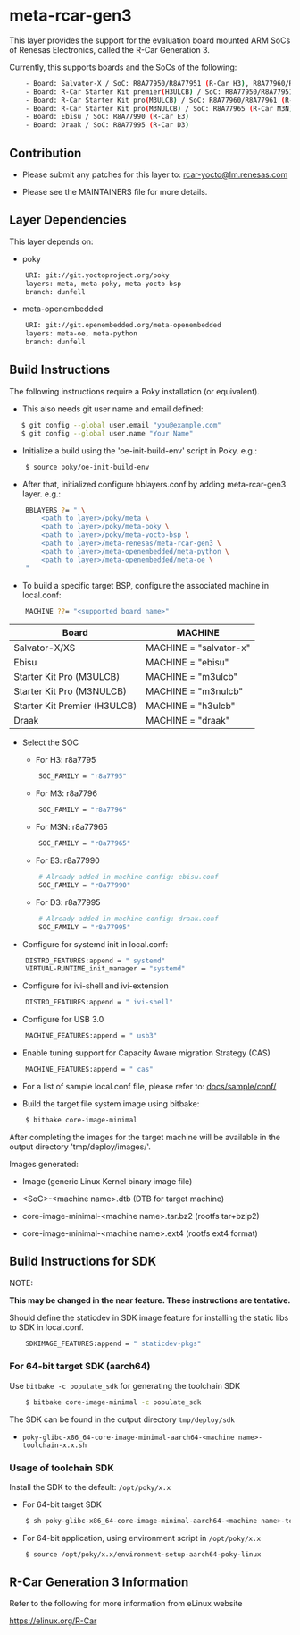 # meta-rcar-gen3


This layer provides the support for the evaluation board mounted ARM SoCs of
Renesas Electronics, called the R-Car Generation 3.

Currently, this supports boards and the SoCs of the following:

```bash
    - Board: Salvator-X / SoC: R8A77950/R8A77951 (R-Car H3), R8A77960/R8A77961 (R-Car M3), R8A77965 (R-Car M3N)
    - Board: R-Car Starter Kit premier(H3ULCB) / SoC: R8A77950/R8A77951 (R-Car H3)
    - Board: R-Car Starter Kit pro(M3ULCB) / SoC: R8A77960/R8A77961 (R-Car M3)
    - Board: R-Car Starter Kit pro(M3NULCB) / SoC: R8A77965 (R-Car M3N)
    - Board: Ebisu / SoC: R8A77990 (R-Car E3)
    - Board: Draak / SoC: R8A77995 (R-Car D3)
```

## Contribution


* Please submit any patches for this layer to: rcar-yocto@lm.renesas.com

* Please see the MAINTAINERS file for more details.

## Layer Dependencies


This layer depends on:

* poky

```bash
    URI: git://git.yoctoproject.org/poky
    layers: meta, meta-poky, meta-yocto-bsp
    branch: dunfell
```

* meta-openembedded

```bash
    URI: git://git.openembedded.org/meta-openembedded
    layers: meta-oe, meta-python
    branch: dunfell
```

## Build Instructions


The following instructions require a Poky installation (or equivalent).

* This also needs git user name and email defined:

```bash
   $ git config --global user.email "you@example.com"
   $ git config --global user.name "Your Name"
```

* Initialize a build using the 'oe-init-build-env' script in Poky. e.g.:

```bash
    $ source poky/oe-init-build-env
```

* After that, initialized configure bblayers.conf by adding meta-rcar-gen3 layer.
e.g.:

```bash
    BBLAYERS ?= " \
        <path to layer>/poky/meta \
        <path to layer>/poky/meta-poky \
        <path to layer>/poky/meta-yocto-bsp \
        <path to layer>/meta-renesas/meta-rcar-gen3 \
        <path to layer>/meta-openembedded/meta-python \
        <path to layer>/meta-openembedded/meta-oe \
    "
```

* To build a specific target BSP, configure the associated machine in local.conf:

```bash
    MACHINE ??= "<supported board name>"
```

Board|MACHINE
-----|-------
Salvator-X/XS|MACHINE = "salvator-x"
Ebisu|MACHINE = "ebisu"
Starter Kit Pro (M3ULCB)|MACHINE = "m3ulcb"
Starter Kit Pro (M3NULCB)|MACHINE = "m3nulcb"
Starter Kit Premier (H3ULCB)|MACHINE = "h3ulcb"
Draak|MACHINE = "draak"

* Select the SOC

    * For H3: r8a7795

    ```bash
        SOC_FAMILY = "r8a7795"
    ```

    * For M3: r8a7796

    ```bash
        SOC_FAMILY = "r8a7796"
    ```

    * For M3N: r8a77965

    ```bash
        SOC_FAMILY = "r8a77965"
    ```

    * For E3: r8a77990

    ```bash
        # Already added in machine config: ebisu.conf
        SOC_FAMILY = "r8a77990"
    ```

    * For D3: r8a77995

    ```bash
        # Already added in machine config: draak.conf
        SOC_FAMILY = "r8a77995"
    ```

* Configure for systemd init in local.conf:

```bash
    DISTRO_FEATURES:append = " systemd"
    VIRTUAL-RUNTIME_init_manager = "systemd"
```

* Configure for ivi-shell and ivi-extension

```bash
    DISTRO_FEATURES:append = " ivi-shell"
```

* Configure for USB 3.0

```bash
    MACHINE_FEATURES:append = " usb3"
```

* Enable tuning support for Capacity Aware migration Strategy (CAS)

```bash
    MACHINE_FEATURES:append = " cas"
```

* For a list of sample local.conf file, please refer to: [docs/sample/conf/](docs/sample/conf/)

* Build the target file system image using bitbake:

```bash
    $ bitbake core-image-minimal
```

After completing the images for the target machine will be available in the
output directory 'tmp/deploy/images/<supported board name>'.

Images generated:

* Image (generic Linux Kernel binary image file)

* \<SoC\>-\<machine name\>.dtb (DTB for target machine)

* core-image-minimal-\<machine name\>.tar.bz2 (rootfs tar+bzip2)

* core-image-minimal-\<machine name\>.ext4  (rootfs ext4 format)

## Build Instructions for SDK


NOTE:

**This may be changed in the near feature. These instructions are tentative.**

Should define the staticdev in SDK image feature for installing the static libs
to SDK in local.conf.

```bash
    SDKIMAGE_FEATURES:append = " staticdev-pkgs"
```

### For 64-bit target SDK (aarch64)


Use `bitbake -c populate_sdk` for generating the toolchain SDK

```bash
    $ bitbake core-image-minimal -c populate_sdk
```

The SDK can be found in the output directory `tmp/deploy/sdk`

* `poky-glibc-x86_64-core-image-minimal-aarch64-<machine name>-toolchain-x.x.sh`

### Usage of toolchain SDK


Install the SDK to the default: `/opt/poky/x.x`

* For 64-bit target SDK

```bash
    $ sh poky-glibc-x86_64-core-image-minimal-aarch64-<machine name>-toolchain-x.x.sh
```

* For 64-bit application, using environment script in `/opt/poky/x.x`

```bash
    $ source /opt/poky/x.x/environment-setup-aarch64-poky-linux
```

## R-Car Generation 3 Information


Refer to the following for more information from eLinux website

https://elinux.org/R-Car
